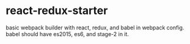 # react-redux-starter
basic webpack builder with react, redux, and babel in webpack config.  babel should have es2015, es6, and stage-2 in it.
